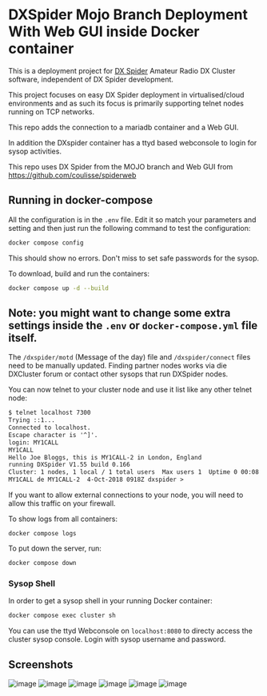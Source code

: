 # DXSpider Mojo Branch Deployment With Web GUI inside Docker container

This is a deployment project for [DX Spider](http://wiki.dxcluster.org/index.php/Main_Page)
Amateur Radio DX Cluster software, independent of DX Spider development.

This project focuses on easy DX Spider deployment in virtualised/cloud
environments and as such its focus is primarily supporting telnet nodes running
on TCP networks.

This repo adds the connection to a mariadb container and a Web GUI.

In addition the DXspider container has a ttyd based webconsole to login for sysop activities.

This repo uses DX Spider from the MOJO branch and Web GUI from https://github.com/coulisse/spiderweb




## Running in docker-compose

All the configuration is in the `.env` file. Edit it so match your parameters and setting and then
just run the following command to test the configuration:

```sh
docker compose config
```
This should show no errors. Don't miss to set safe passwords for the sysop.

To download, build and run the containers:

```sh
docker compose up -d --build
```

## Note: you might want to change some extra settings inside the `.env` or `docker-compose.yml` file itself.

The `/dxspider/motd` (Message of the day) file and `/dxspider/connect` files need to be manually updated.
Finding partner nodes works via die DXCluster forum or contact other sysops that run DXSpider nodes.

You can now telnet to your cluster node and use it list like any other telnet
node:

```txt
$ telnet localhost 7300
Trying ::1...
Connected to localhost.
Escape character is '^]'.
login: MY1CALL
MY1CALL
Hello Joe Bloggs, this is MY1CALL-2 in London, England
running DXSpider V1.55 build 0.166
Cluster: 1 nodes, 1 local / 1 total users  Max users 1  Uptime 0 00:08
MY1CALL de MY1CALL-2  4-Oct-2018 0918Z dxspider >
```

If you want to allow external connections to your node, you will need to allow
this traffic on your firewall.

To show logs from all containers:

```show logs
docker compose logs
```

To put down the server, run:

```sh
docker compose down
```

### Sysop Shell

In order to get a sysop shell in your running Docker container:

```sh
docker compose exec cluster sh
```

You can use the ttyd Webconsole on `localhost:8080` to directy access the cluster sysop console.
Login with sysop username and password.

## Screenshots


![image](https://github.com/user-attachments/assets/88e42cc2-2dde-482d-a15b-0f4819ceafef)
![image](https://github.com/user-attachments/assets/c751c659-447b-448d-aa46-b3f6cbc06831)
![image](https://github.com/user-attachments/assets/23df4eac-b52f-4ec7-b447-28e3f002f3fe)
![image](https://github.com/user-attachments/assets/41be85ee-2e33-46c1-b9a5-b1cacc75f12a)
![image](https://github.com/user-attachments/assets/2241cc0b-1b0f-4ff1-9dae-ade3a2d2342c)
![image](https://github.com/user-attachments/assets/f41976e9-1e07-485f-80ea-206af5af5190)
